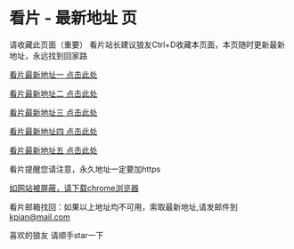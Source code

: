 # 看片 - 最新地址 页

请收藏此页面（重要）
看片站长建议狼友Ctrl+D收藏本页面，本页随时更新最新地址，永远找到回家路

[看片最新地址一 点击此处](https://8aa56vz.com/) 

[看片最新地址二 点击此处](https://8aa00lb.com/) 

[看片最新地址三 点击此处](https://8aa67oe.com/) 

[看片最新地址四 点击此处](https://8aa97qa.com/) 

[看片最新地址五 点击此处](https://8aa47ho.com/) 

看片提醒您请注意，永久地址一定要加https

[如网站被屏蔽，请下载chrome浏览器](https://8xe23.com/chrome_93.0.4577.82.apk) 

看片邮箱找回：如果以上地址均不可用，索取最新地址,请发邮件到 kpian@mail.com

喜欢的狼友 请顺手star一下
